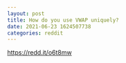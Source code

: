 ```yaml
--- 
layout: post 
title: How do you use VWAP uniquely? 
date: 2021-06-23 1624507738 
categories: reddit 
--- 
```

https://redd.it/o6t8mw